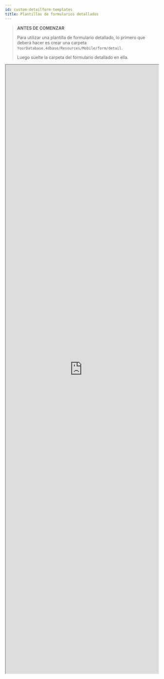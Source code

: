 ```yaml
---
id: custom-detailform-templates
title: Plantillas de formularios detallados
---
```


> **ANTES DE COMENZAR**
> 
> Para utilizar una plantilla de formulario detallado, lo primero que deberá hacer es crear una carpeta `YourDatabase.4dbase/Resources/Mobile/form/detail`.
> 
> Luego suelte la carpeta del formulario detallado en ella.


<div markdown="1">

<iframe src="https://4d-for-ios.github.io/gallery/#/type/form-detail/picker/0" scrolling="no" height="2000" width="100%">
</iframe>
</div>